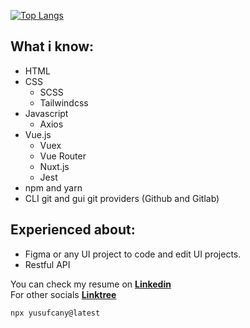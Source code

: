 [![Top Langs](https://github-readme-stats.vercel.app/api/top-langs/?username=yusufcany&layout=compact&theme=dracula)](https://github.com/anuraghazra/github-readme-stats)

## What i know:
  - HTML
  - CSS
    - SCSS
    - Tailwindcss
  - Javascript
    - Axios 
  - Vue.js
    - Vuex
    - Vue Router
    - Nuxt.js
    - Jest
  - npm and yarn
  - CLI git and gui git providers (Github and Gitlab)
  
## Experienced about:
  - Figma or any UI project to code and edit UI projects.
  - Restful API

You can check my resume on [**Linkedin**](https://www.linkedin.com/in/yusufcan-yilmaz/) <br />
For other socials [**Linktree**](https://www.linktr.ee/yusufcany/)
```
npx yusufcany@latest
```
